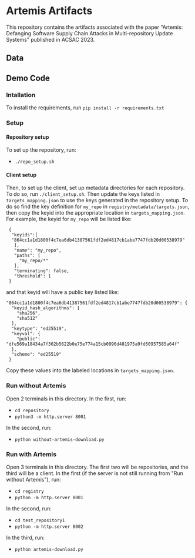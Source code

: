 # Artemis Artifacts
This repository contains the artifacts associated with the paper "Artemis: Defanging Software Supply Chain Attacks in
Multi-repository Update Systems" published in ACSAC 2023.

## Data

## Demo Code
### Intallation
To install the requirements, run `pip install -r requirements.txt`

### Setup

#### Repository setup
To set up the repository, run: 

* `./repo_setup.sh`

#### Client setup

Then, to set up the client, set up metadata directories for each repository. To do so, run `./client_setup.sh`. Then update the keys listed in `targets_mapping.json` to use the keys generated in the repository setup. To do so find the key definition for `my_repo` in `registry/metadata/targets.json`, then copy the keyid into the appropriate location in `targets_mapping.json`. For example, the keyid for `my_repo` will be listed like:

```
 {
  "keyids":[ 
  "864cc1a1d1800f4c7ea6db41387561fdf2ed4817cb1abe7747fdb20d00538979"
   ],
   "name": "my_repo",
   "paths": [
     "my_repo/*"
   ],
   "terminating": false,
   "threshold": 1
 }
```
 and that keyid will have a public key listed like:
 
```
"864cc1a1d1800f4c7ea6db41387561fdf2ed4817cb1abe7747fdb20d00538979": {
  "keyid_hash_algorithms": [
    "sha256",
    "sha512"
  ],
  "keytype": "ed25519",
  "keyval": {
    "public": "dfe569a18434a7f362b5622b0e75e774a15cb0996d481975a9fd50957585a64f"
  },
  "scheme": "ed25519"
 }
```

Copy these values into the labeled locations in `targets_mapping.json`.

### Run without Artemis
Open 2 terminals in this directory. In the first, run:

* `cd repository`
* `python3 -m http.server 8001`

In the second, run:

* `python without-artemis-download.py`

### Run with Artemis
Open 3 terminals in this directory. The first two will be repositories, and the third will be a client. In the first (if the server is not still running from "Run without Artemis"), run:

* `cd registry`
* `python -m http.server 8001`

In the second, run:

* `cd test_repository1`
* `python -m http.server 8002`

In the third, run:

* `python artemis-download.py`